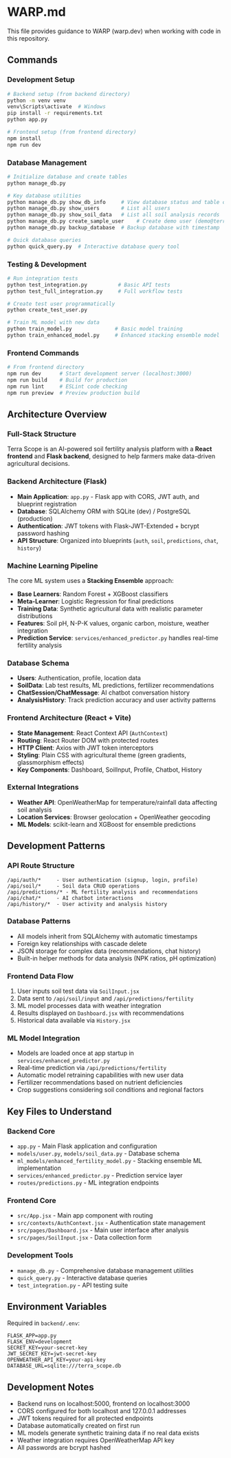 # WARP.md

This file provides guidance to WARP (warp.dev) when working with code in this repository.

## Commands

### Development Setup
```bash
# Backend setup (from backend directory)
python -m venv venv
venv\Scripts\activate  # Windows
pip install -r requirements.txt
python app.py

# Frontend setup (from frontend directory)
npm install
npm run dev
```

### Database Management
```bash
# Initialize database and create tables
python manage_db.py

# Key database utilities
python manage_db.py show_db_info     # View database status and table counts
python manage_db.py show_users       # List all users
python manage_db.py show_soil_data   # List all soil analysis records
python manage_db.py create_sample_user    # Create demo user (demo@terrascope.com / demo123)
python manage_db.py backup_database  # Backup database with timestamp

# Quick database queries
python quick_query.py  # Interactive database query tool
```

### Testing & Development
```bash
# Run integration tests
python test_integration.py          # Basic API tests
python test_full_integration.py     # Full workflow tests

# Create test user programmatically
python create_test_user.py

# Train ML model with new data
python train_model.py              # Basic model training
python train_enhanced_model.py     # Enhanced stacking ensemble model
```

### Frontend Commands
```bash
# From frontend directory
npm run dev      # Start development server (localhost:3000)
npm run build    # Build for production
npm run lint     # ESLint code checking
npm run preview  # Preview production build
```

## Architecture Overview

### Full-Stack Structure
Terra Scope is an AI-powered soil fertility analysis platform with a **React frontend** and **Flask backend**, designed to help farmers make data-driven agricultural decisions.

### Backend Architecture (Flask)
- **Main Application**: `app.py` - Flask app with CORS, JWT auth, and blueprint registration
- **Database**: SQLAlchemy ORM with SQLite (dev) / PostgreSQL (production)
- **Authentication**: JWT tokens with Flask-JWT-Extended + bcrypt password hashing
- **API Structure**: Organized into blueprints (`auth`, `soil`, `predictions`, `chat`, `history`)

### Machine Learning Pipeline
The core ML system uses a **Stacking Ensemble** approach:
- **Base Learners**: Random Forest + XGBoost classifiers
- **Meta-Learner**: Logistic Regression for final predictions
- **Training Data**: Synthetic agricultural data with realistic parameter distributions
- **Features**: Soil pH, N-P-K values, organic carbon, moisture, weather integration
- **Prediction Service**: `services/enhanced_predictor.py` handles real-time fertility analysis

### Database Schema
- **Users**: Authentication, profile, location data
- **SoilData**: Lab test results, ML predictions, fertilizer recommendations
- **ChatSession/ChatMessage**: AI chatbot conversation history
- **AnalysisHistory**: Track prediction accuracy and user activity patterns

### Frontend Architecture (React + Vite)
- **State Management**: React Context API (`AuthContext`)
- **Routing**: React Router DOM with protected routes
- **HTTP Client**: Axios with JWT token interceptors
- **Styling**: Plain CSS with agricultural theme (green gradients, glassmorphism effects)
- **Key Components**: Dashboard, SoilInput, Profile, Chatbot, History

### External Integrations
- **Weather API**: OpenWeatherMap for temperature/rainfall data affecting soil analysis
- **Location Services**: Browser geolocation + OpenWeather geocoding
- **ML Models**: scikit-learn and XGBoost for ensemble predictions

## Development Patterns

### API Route Structure
```
/api/auth/*     - User authentication (signup, login, profile)
/api/soil/*     - Soil data CRUD operations
/api/predictions/* - ML fertility analysis and recommendations
/api/chat/*     - AI chatbot interactions
/api/history/*  - User activity and analysis history
```

### Database Patterns
- All models inherit from SQLAlchemy with automatic timestamps
- Foreign key relationships with cascade delete
- JSON storage for complex data (recommendations, chat history)
- Built-in helper methods for data analysis (NPK ratios, pH optimization)

### Frontend Data Flow
1. User inputs soil test data via `SoilInput.jsx`
2. Data sent to `/api/soil/input` and `/api/predictions/fertility`
3. ML model processes data with weather integration
4. Results displayed on `Dashboard.jsx` with recommendations
5. Historical data available via `History.jsx`

### ML Model Integration
- Models are loaded once at app startup in `services/enhanced_predictor.py`
- Real-time prediction via `/api/predictions/fertility`
- Automatic model retraining capabilities with new user data
- Fertilizer recommendations based on nutrient deficiencies
- Crop suggestions considering soil conditions and regional factors

## Key Files to Understand

### Backend Core
- `app.py` - Main Flask application and configuration
- `models/user.py`, `models/soil_data.py` - Database schema
- `ml_models/enhanced_fertility_model.py` - Stacking ensemble ML implementation
- `services/enhanced_predictor.py` - Prediction service layer
- `routes/predictions.py` - ML integration endpoints

### Frontend Core  
- `src/App.jsx` - Main app component with routing
- `src/contexts/AuthContext.jsx` - Authentication state management
- `src/pages/Dashboard.jsx` - Main user interface after analysis
- `src/pages/SoilInput.jsx` - Data collection form

### Development Tools
- `manage_db.py` - Comprehensive database management utilities
- `quick_query.py` - Interactive database queries
- `test_integration.py` - API testing suite

## Environment Variables
Required in `backend/.env`:
```
FLASK_APP=app.py
FLASK_ENV=development
SECRET_KEY=your-secret-key
JWT_SECRET_KEY=jwt-secret-key  
OPENWEATHER_API_KEY=your-api-key
DATABASE_URL=sqlite:///terra_scope.db
```

## Development Notes
- Backend runs on localhost:5000, frontend on localhost:3000
- CORS configured for both localhost and 127.0.0.1 addresses
- JWT tokens required for all protected endpoints
- Database automatically created on first run
- ML models generate synthetic training data if no real data exists
- Weather integration requires OpenWeatherMap API key
- All passwords are bcrypt hashed
